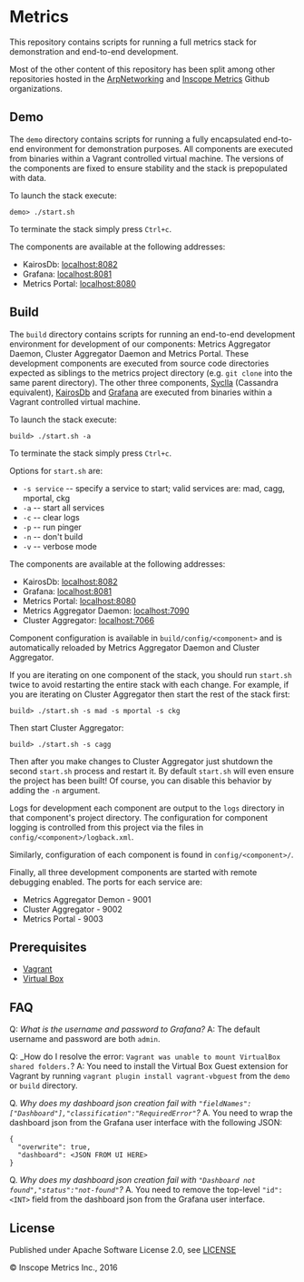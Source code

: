 Metrics
=======

This repository contains scripts for running a full metrics stack for demonstration and end-to-end development.

Most of the other content of this repository has been split among other repositories hosted in the
[ArpNetworking](https://github.com/ArpNetworking) and [Inscope Metrics](https://github.com/InscopeMetrics) Github
organizations.

Demo
----

The `demo` directory contains scripts for running a fully encapsulated end-to-end environment for demonstration
purposes. All components are executed from binaries within a Vagrant controlled virtual machine. The versions of the
components are fixed to ensure stability and the stack is prepopulated with data.

To launch the stack execute:
```
demo> ./start.sh
```

To terminate the stack simply press `Ctrl+c`.

The components are available at the following addresses:

* KairosDb: [localhost:8082](http://localhost:8082)
* Grafana: [localhost:8081](http://localhost:8081)
* Metrics Portal: [localhost:8080](http://localhost:8080)

Build
-----

The `build` directory contains scripts for running an end-to-end development environment for development of our
components: Metrics Aggregator Daemon, Cluster Aggregator Daemon and Metrics Portal. These development components are
executed from source code directories expected as siblings to the metrics project directory (e.g. `git clone` into the
same parent directory). The other three components, [Syclla](https://www.scylladb.com/open-source/) (Cassandra
equivalent), [KairosDb](https://kairosdb.github.io/) and [Grafana](https://grafana.com/) are executed from binaries
within a Vagrant controlled virtual machine.

To launch the stack execute:
```
build> ./start.sh -a
```

To terminate the stack simply press `Ctrl+c`.

Options for `start.sh` are:

* `-s service` -- specify a service to start; valid services are: mad, cagg, mportal, ckg
* `-a` -- start all services
* `-c` -- clear logs
* `-p` -- run pinger
* `-n` -- don't build
* `-v` -- verbose mode

The components are available at the following addresses:

* KairosDb: [localhost:8082](http://localhost:8082)
* Grafana: [localhost:8081](http://localhost:8081)
* Metrics Portal: [localhost:8080](http://localhost:8080)
* Metrics Aggregator Daemon: [localhost:7090](http://localhost:7090/ping)
* Cluster Aggregator: [localhost:7066](http://localhost:7066/ping)

Component configuration is available in `build/config/<component>` and is automatically reloaded by Metrics Aggregator
Daemon and Cluster Aggregator.

If you are iterating on one component of the stack, you should run `start.sh` twice to avoid restarting the entire
stack with each change. For example, if you are iterating on Cluster Aggregator then start the rest of the stack first:

```
build> ./start.sh -s mad -s mportal -s ckg
```

Then start Cluster Aggregator:

```
build> ./start.sh -s cagg
```

Then after you make changes to Cluster Aggregator just shutdown the second `start.sh` process and restart it. By default
`start.sh` will even ensure the project has been built! Of course, you can disable this behavior by adding the `-n`
argument.

Logs for development each component are output to the `logs` directory in that component's project directory. The
configuration for component logging is controlled from this project via the files in `config/<component>/logback.xml`.

Similarly, configuration of each component is found in `config/<component>/`.

Finally, all three development components are started with remote debugging enabled. The ports for each service are:

* Metrics Aggregator Demon - 9001
* Cluster Aggregator - 9002
* Metrics Portal - 9003

Prerequisites
-------------
* [Vagrant](https://www.vagrantup.com/)
* [Virtual Box](https://www.virtualbox.org/)

FAQ
---

Q: _What is the username and password to Grafana?_
A: The default username and password are both `admin`.

Q: _How do I resolve the error: `Vagrant was unable to mount VirtualBox shared folders.`?
A: You need to install the Virtual Box Guest extension for Vagrant by running `vagrant plugin install vagrant-vbguest` from the `demo` or `build` directory.

Q. _Why does my dashboard json creation fail with `"fieldNames":["Dashboard"],"classification":"RequiredError"`?_
A. You need to wrap the dashboard json from the Grafana user interface with the following JSON:
```
{
  "overwrite": true,
  "dashboard": <JSON FROM UI HERE>
}
```

Q. _Why does my dashboard json creation fail with `"Dashboard not found","status":"not-found"`?_
A. You need to remove the top-level `"id":<INT>` field from the dashboard json from the Grafana user interface.

License
-------

Published under Apache Software License 2.0, see [LICENSE](LICENSE)

&copy; Inscope Metrics Inc., 2016
